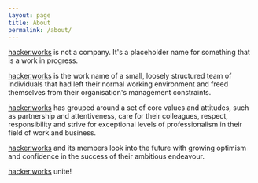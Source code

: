 ```yaml
---
layout: page
title: About
permalink: /about/
---
```


[hacker.works](/about) is not a company. It's a placeholder name for something that is a work in progress.

[hacker.works](/about) is the work name of a small, loosely structured team of individuals that had left their normal working environment and freed themselves from their organisation's management constraints. 

[hacker.works](/about) has grouped around a set of core values and attitudes, such as partnership and attentiveness, care for their colleagues, respect, responsibility and strive for exceptional levels of professionalism in their field of work and business.

[hacker.works](/about) and its members look into the future with growing optimism and confidence in the success of their ambitious endeavour.

[hacker.works](/about) unite!
